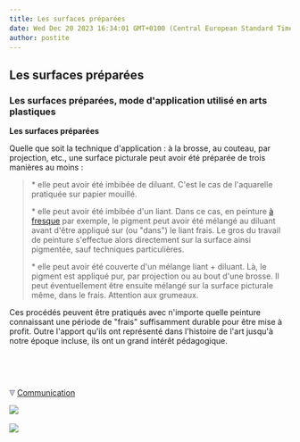 ```yaml
---
title: Les surfaces préparées
date: Wed Dec 20 2023 16:34:01 GMT+0100 (Central European Standard Time)
author: postite
---
```


## Les surfaces préparées
### Les surfaces préparées, mode d'application utilisé en arts plastiques
 **Les surfaces préparées**  

Quelle que soit la technique d'application : à la brosse, au couteau, par projection, etc., une surface picturale peut avoir été préparée de trois manières au moins :

> \* elle peut avoir été imbibée de diluant. C'est le cas de l'aquarelle pratiquée sur papier mouillé.
> 
> \* elle peut avoir été imbibée d'un liant. Dans ce cas, en peinture [à fresque](fresque.html) par exemple, le pigment peut avoir été mélangé au diluant avant d'être appliqué sur (ou "dans") le liant frais. Le gros du travail de peinture s'effectue alors directement sur la surface ainsi pigmentée, sauf techniques particulières.
> 
> \* elle peut avoir été couverte d'un mélange liant + diluant. Là, le pigment est appliqué pur, par projection ou au bout d'une brosse. Il peut éventuellement être ensuite mélangé sur la surface picturale même, dans le frais. Attention aux grumeaux.

Ces procédés peuvent être pratiqués avec n'importe quelle peinture connaissant une période de "frais" suffisamment durable pour être mise à profit. Outre l'apport qu'ils ont représenté dans l'histoire de l'art jusqu'à notre époque incluse, ils ont un grand intérêt pédagogique.



 

 ![](images/transparent122x1.gif)

![](images/flechebas.gif) [Communication](http://www.artrealite.com/annonceurs.htm) 

[![](https://cbonvin.fr/sites/regie.artrealite.com/visuels/campagne1.png)](index-2.html#20131014)

![](https://cbonvin.fr/sites/regie.artrealite.com/visuels/campagne2.png)